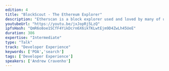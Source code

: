 ```yaml
---
edition: 4
title: "BlockScout - The Ethereum Explorer"
description: "Etherscan is a block explorer used and loved by many of us. One of the core features of Ethereum is the ability to verify, view, and interact with smart contracts through Etherscan. The problem is that this functionality is mostly closed source and end users have to trust a single entity that this information is valid.With the help of EthPrize (http://ethprize.io/) and the Ethereum Foundation, POA Network has been building an Open Source EVM block explorer to solve this issue. Our v1 release will take place very and soon and we would love the opportunity to show developers and the Ethereum community that there is another option other than Etherscan. Along with the standard blocks, transactions, internal transactions, tokens, and logs, our v1 release will include contract verification, contract read and write functionality, and exportable smart contracts for further verification from developers. Our plan is to support Ethereum, Kovan, Rinkeby, Ropsten, POA Network, and Sokol testnet in our first release. We've had the great opportunity to work with many developers in the space to build an open and accessible block explorer for the Ethereum community. Here is more info on the project: https://github.com/poanetwork/poa-explorer"
youtubeUrl: "https://youtu.be/jxJopRj5LzQ"
ipfsHash: "QmR6o8oe1SCfF4YikDcrn6X6ikTKLwtEjm9D4ZwLh45UeE"
duration: 386
expertise: "Intermediate"
type: "Talk"
track: "Developer Experience"
keywords: ['POA','search']
tags: ['Developer Experience']
speakers: ['Andrew Cravenho']
---
```

